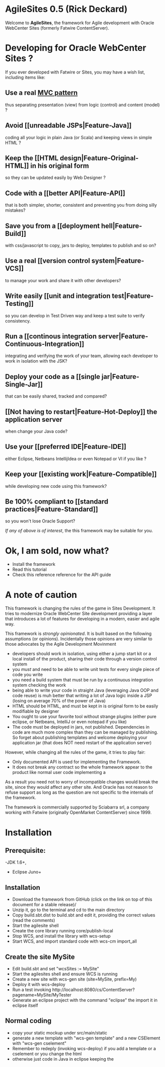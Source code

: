 # AgileSites 0.5 (Rick Deckard)

Welcome to **AgileSites**, the framework for Agile development with Oracle WebCenter Sites (formerly Fatwire ContentServer).

# Developing for Oracle  WebCenter Sites ?

If you ever developed with Fatwire or Sites, you may have a wish list, including items like:

## Use a __real__ [MVC pattern](/doc/Features#MVC)  

thus separating presentation (view) from logic (control) and content (model) ?

## Avoid [[unreadable JSPs|Feature-Java]]  

coding all your logic in plain Java (or Scala) and keeping views in simple HTML ?

## Keep the [[HTML design|Feature-Original-HTML]] in his original form 

so they can be updated easily by Web Designer ?

## Code with a [[better API|Feature-API]] 

that is both simpler, shorter, consistent and preventing you from doing silly mistakes?

## Save you from a [[deployment hell|Feature-Build]] 

with css/javascript to copy, jars to deploy, templates to publish and so on?

## Use a real [[version control system|Feature-VCS]] 

to manage your work and share it with other developers?

## Write easily [[unit and integration test|Feature-Testing]] 

so you can develop in Test Driven way and keep a test suite to verify consistency.

## Run a [[continous integration server|Feature-Continuous-Integration]] 

integrating and verifying the work of your team, allowing each developer to work in isolation with the JSK?

## Deploy your code as a [[single jar|Feature-Single-Jar]] 

that can be easily shared, tracked and compared?

##  [[Not having to restart|Feature-Hot-Deploy]] the application server 

when change  your Java code?

## Use your [[preferred IDE|Feature-IDE]] 

either  Eclipse, Netbeans IntellijIdea or even Notepad or VI if you like ?

## Keep your [[existing work|Feature-Compatible]] 

while developing new code using this framework?

## Be 100% compliant to [[standard practices|Feature-Standard]] 

so you won't lose Oracle Support?

*If any of above is of interest*, the this framework may be suitable for you.

# Ok, I am sold, now what?

- Install the framework
- Read this tutorial 
- Check this reference reference for the API guide

# A note of caution

This framework is changing the rules of the game in Sites Development. It tries to modernize Oracle WebCenter Site development providing a layer that introduces a lot of features for developing in a modern, easier and agile way. 

This framework is *strongly opinionated*. It is built based on the following assumptions (or opinions). Incidentally those opinions are very similar to those advocates by the Agile Development Movinment

- developers should work in isolation, using either a jump start kit or a local install of the product, sharing their code through a version control system
- you *must* and need to be able to write unit tests for every single piece of code you write
- you need a build system that must be run by a continuous integration system checking the work
- being able to write your code in straight Java (leveraging Java OOP and code reuse) is muh better that writing a lot of Java logic inside a JSP (losing on average 70% of the power of Java)
- HTML should be HTML, and must be kept in is original form to be easily modifiable by designer 
- You ought to use your favorite tool without strange plugins (either pure eclipse, or Netbeans, IntelliJ or even notepad if you like)
- The code must be deployed in jars, not published. Dependencies in code are much more complex than they can be managed by publishing. So forget about publishing templates and welcome deploying your application jar (that does NOT need restart of the application server)

However, while changing all the rules of the game, it tries to play fair:

- Only documented API is used for implementing the Framework. 
- It does not break any contract so the whole framework appear to the product like normal user code implementing a 

As a result you need not to worry of incompatible changes would break the site, since they would affect any other site. And Oracle has not reason to refuse support as long as the question are not specific to the internals of the framework. 

The framework is commercially supported by Sciabarra srl, a company working with Fatwire (originally OpenMarket ContentServer) since 1999. 


# Installation

## Prerequisite: 

-JDK 1.6+, 
- Eclipse Juno+


## Installation

- Download the framework from GitHub (click on the link on top of this document for a stable release)/
- Unzip it, go to the terminal and cd to the main directory
- Copy build.sbt.dist to build.sbt and edit it, providing the correct values (read the comments)
- Start the agilesite shell
- Create the core library running core/publish-local
- Stop WCS, and install the library with wcs-setup
- Start WCS, and import standard code with wcs-cm import_all

## Create the site MySite

- Edit build.sbt and set "wcsSites := MySite"
- Start the agilesites shell and ensure WCS is running
- Create a new site with wcs-gen site (site=MySite, prefix=My)
- Deploy it with wcs-deploy
- Run a test invoking http://localhost:8080/cs/ContentServer?pagename=MySite/MyTester
- Generate an eclipse project with the command "eclipse" the import it in eclipse itself

## Normal coding
- copy your static mockup under src/main/static
- generate a new template with "wcs-gen template" and a new CSElement with "wcs-gen cselement"
- Remember to redeply (invoking wcs-deploy) if you add a template or a cselement or you change the html
- otherwise just code in Java in eclipse keeping the 



